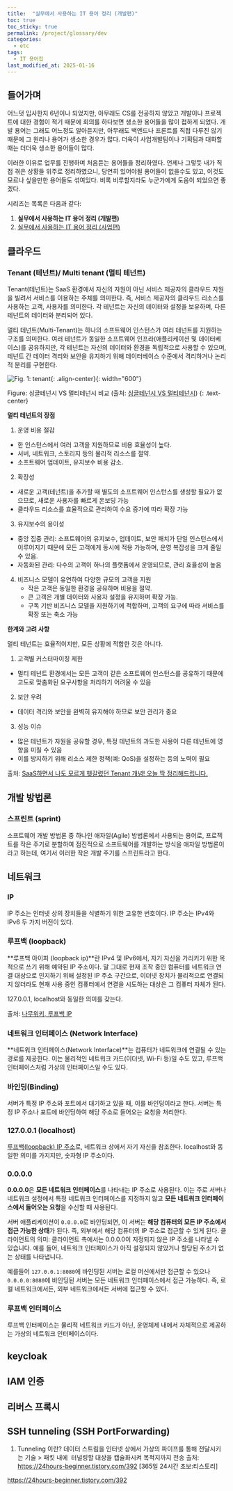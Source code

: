 ```yaml
---
title:  "실무에서 사용하는 IT 용어 정리 (개발편)"
toc: true
toc_sticky: true
permalink: /project/glossary/dev
categories:
  - etc 
tags:
  - IT 용어집
last_modified_at: 2025-01-16
---
```


## 들어가며

어느덧 입사한지 6년이나 되었지만, 아무래도 CS를 전공하지 않았고 개발이나 프로젝트에 대한 경험이 적기 때문에 회의를 하다보면 생소한 용어들을 많이 접하게 되었다.
개발 용어는 그래도 어느정도 알아듣지만, 아무래도 백엔드나 프론트를 직접 다루진 않기 때문에 그 원리나 용어가 생소한 경우가 많다.
더욱이 사업개발팀이나 기획팀과 대화할 때는 더더욱 생소한 용어들이 많다.

이러한 이유로 업무를 진행하며 처음듣는 용어들을 정리하였다.
언제나 그렇듯 내가 직접 겪은 상황들 위주로 정리하였으니, 당연히 있어야될 용어들이 없을수도 있고, 이것도 모르나 싶을만한 용어들도 섞여있다.
비록 비루할지라도 누군가에게 도움이 되었으면 좋겠다.

시리즈는 목록은 다음과 같다:
1. **실무에서 사용하는 IT 용어 정리 (개발편)**
2. [실무에서 사용하는 IT 용어 정리 (사업편)](/project/glossary/Biz)


## 클라우드

### Tenant (테넌트)/ Multi tenant (멀티 테넌트)

Tenant(테넌트)는 SaaS 환경에서 자신의 자원이 아닌 서비스 제공자의 클라우드 자원을 빌려서 서비스를 이용하는 주체를 의미한다.
즉, 서비스 제공자의 클라우드 리소스를 사용하는 고객, 사용자를 의미한다.
각 테넌트는 자신의 데이터와 설정을 보유하며, 다른 테넌트의 데이터와 분리되어 있다.

멀티 테넌트(Multi-Tenant)는 하나의 소프트웨어 인스턴스가 여러 테넌트를 지원하는 구조를 의미한다.
여러 테넌트가 동일한 소프트웨어 인프라(애플리케이션 및 데이터베이스)를 공유하지만, 각 테넌트는 자신의 데이터와 환경을 독립적으로 사용할 수 있으며, 테넌트 간 데이터 격리와 보안을 유지하기 위해 데이터베이스 수준에서 격리하거나 논리적 분리를 구현한다.

![Fig. 1: tenant]({{site.url}}{{site.baseurl}}/assets/posts/etc/IT-dev-glossary-Fig.1-tenant.png){: .align-center}{: width="600"}

Figure: 싱글테넌시 VS 멀티테넌시 비교 (출처: [싱글테넌시 VS 멀티테넌시](https://velog.io/@tmdwns1521/%EC%8B%B1%EA%B8%80%ED%85%8C%EB%84%8C%EC%8B%9C-VS-%EB%A9%80%ED%8B%B0%ED%85%8C%EB%84%8C%EC%8B%9C))
{: .text-center}

**멀티 테넌트의 장점**

1. 운영 비용 절감
  - 한 인스턴스에서 여러 고객을 지원하므로 비용 효율성이 높다.
  - 서버, 네트워크, 스토리지 등의 물리적 리소스를 절약.
  - 소프트웨어 업데이트, 유지보수 비용 감소.
2. 확장성
  - 새로운 고객(테넌트)을 추가할 때 별도의 소프트웨어 인스턴스를 생성할 필요가 없으므로, 새로운 사용자를 빠르게 온보딩 가능
  - 클라우드 리소스를 효율적으로 관리하여 수요 증가에 따라 확장 가능
3. 유지보수의 용이성
  - 중앙 집중 관리: 소프트웨어의 유지보수, 업데이트, 보안 패치가 단일 인스턴스에서 이루어지기 때문에 모든 고객에게 동시에 적용 가능하며, 운영 복잡성을 크게 줄일 수 있음.
  - 자동화된 관리: 다수의 고객이 하나의 플랫폼에서 운영되므로, 관리 효율성이 높음
4. 비즈니스 모델이 유연하여 다양한 규모의 고객을 지원
   - 작은 고객은 동일한 환경을 공유하며 비용을 절약.
   - 큰 고객은 개별 데이터와 사용자 설정을 유지하며 확장 가능.
   - 구독 기반 비즈니스 모델을 지원하기에 적합하며, 고객의 요구에 따라 서비스를 확장 또는 축소 가능

**한계와 고려 사항**

멀티 테넌트는 효율적이지만, 모든 상황에 적합한 것은 아니다.
1. 고객별 커스터마이징 제한
  - 멀티 테넌트 환경에서는 모든 고객이 같은 소프트웨어 인스턴스를 공유하기 때문에 고도로 맞춤화된 요구사항을 처리하기 어려울 수 있음
2. 보안 우려
  - 데이터 격리와 보안을 완벽히 유지해야 하므로 보안 관리가 중요
3. 성능 이슈
  - 많은 테넌트가 자원을 공유할 경우, 특정 테넌트의 과도한 사용이 다른 테넌트에 영향을 미칠 수 있음
  - 이를 방지하기 위해 리소스 제한 정책(예: QoS)을 설정하는 등의 노력이 필요

출처: [SaaS하면서 나도 모르게 헷갈렸던 Tenant 개념! 오늘 딱 정리해드립니다.](https://maily.so/saascenter/posts/wjzd512vo3p)


## 개발 방법론

### 스프린트 (sprint)

소프트웨어 개발 방법론 중 하나인 애자일(Agile) 방법론에서 사용되는 용어로, 프로젝트를 작은 주기로 분할하여 점진적으로 소프트웨어를 개발하는 방식을 애자일 방법론이라고 하는데, 여기서 이러한 작은 개발 주기를 스프린트라고 한다.


## 네트워크

### IP

IP 주소는 인터넷 상의 장치들을 식별하기 위한 고유한 번호이다.
IP 주소는 IPv4와 IPv6 두 가지 버전이 있다.

### 루프백 (loopback)

**루프백 아이피 (loopback ip)**란 IPv4 및 IPv6에서, 자기 자신을 가리키기 위한 목적으로 쓰기 위해 예약된 IP 주소이다.
말 그대로 현재 조작 중인 컴퓨터를 네트워크 연결 대상으로 인지하기 위해 설정된 IP 주소 구간으로, 이더넷 장치가 물리적으로 연결되지 않더라도 현재 사용 중인 컴퓨터에서 연결을 시도하는 대상은 그 컴퓨터 자체가 된다.

127.0.0.1, localhost와 동일한 의미를 갖는다.

출처: [나무위키, 루프백 IP](https://namu.wiki/w/%EB%A3%A8%ED%94%84%EB%B0%B1%20IP)

### 네트워크 인터페이스 (Network Interface)

**네트워크 인터페이스(Network Interface)**는 컴퓨터가 네트워크에 연결될 수 있는 경로를 제공한다.
이는 물리적인 네트워크 카드(이더넷, Wi-Fi 등)일 수도 있고, 루프백 인터페이스처럼 가상의 인터페이스일 수도 있다.

### 바인딩(Binding)

서버가 특정 IP 주소와 포트에서 대기하고 있을 때, 이를 바인딩이라고 한다.
서버는 특정 IP 주소나 포트에 바인딩하여 해당 주소로 들어오는 요청을 처리한다.

### 127.0.0.1 (localhost)

[루프백(loopback) IP 주소](#루프백-loopback)로, 네트워크 상에서 자기 자신을 참조한다.
localhost와 동일한 의미를 가지지만, 숫자형 IP 주소이다.

### 0.0.0.0

**0.0.0.0**은 **모든 네트워크 인터페이스**를 나타내는 IP 주소로 사용된다.
이는 주로 서버나 네트워크 설정에서 특정 네트워크 인터페이스를 지정하지 않고 **모든 네트워크 인터페이스에서 들어오는 요청**을 수신할 때 사용된다.

서버 애플리케이션이 `0.0.0.0`로 바인딩되면, 이 서버는 **해당 컴퓨터의 모든 IP 주소에서 접근 가능한 상태**가 된다.
즉, 외부에서 해당 컴퓨터의 IP 주소로 접근할 수 있게 된다.
클라이언트의 의미: 클라이언트 측에서는 0.0.0.0이 지정되지 않은 IP 주소를 나타낼 수 있습니다. 예를 들어, 네트워크 인터페이스가 아직 설정되지 않았거나 할당된 주소가 없는 상태를 나타냅니다.

예를들어 `127.0.0.1:8080`에 바인딩된 서버는 로컬 머신에서만 접근할 수 있으나 `0.0.0.0:8080`에 바인딩된 서버는 모든 네트워크 인터페이스에서 접근 가능하다.
즉, 로컬 네트워크에서든, 외부 네트워크에서든 서버에 접근할 수 있다.

### 루프백 인터페이스

루프백 인터페이스는 물리적 네트워크 카드가 아닌, 운영체제 내에서 자체적으로 제공하는 가상의 네트워크 인터페이스이다.


## keycloak

## IAM 인증

## 리버스 프록시

## SSH tunneling (SSH PortForwarding)

1. Tunneling 이란?
데이터 스트림을 인터넷 상에서 가상의 파이프를 통해 전달시키는 기술 > 패킷 내에  터널링할 대상을 캡슐화시켜 목적지까지 전송
출처: https://24hours-beginner.tistory.com/392 [365일 24시간 초보:티스토리]

https://24hours-beginner.tistory.com/392